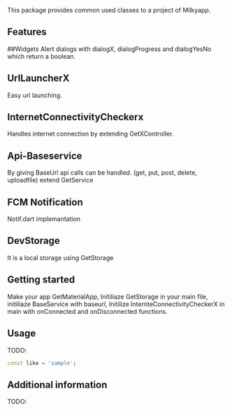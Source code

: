 <!-- 
This README describes the package. If you publish this package to pub.dev,
this README's contents appear on the landing page for your package.

For information about how to write a good package README, see the guide for
[writing package pages](https://dart.dev/guides/libraries/writing-package-pages). 

For general information about developing packages, see the Dart guide for
[creating packages](https://dart.dev/guides/libraries/create-library-packages)
and the Flutter guide for
[developing packages and plugins](https://flutter.dev/developing-packages). 
-->
This package provides common used classes to a project of Milkyapp.

## Features

##Widgets
Alert dialogs with dialogX, dialogProgress and dialogYesNo which return a boolean.

## UrlLauncherX
Easy url launching.

## InternetConnectivityCheckerx
Handles internet connection by extending GetXController.

## Api-Baseservice
By giving BaseUrl api calls can be handled. (get, put, post, delete, uploadfile) extend GetService

## FCM Notification
Notif.dart implemantation

## DevStorage
It is a local storage using GetStorage

## Getting started

Make your app GetMaterialApp,
Initiliaze GetStorage in your main file,
initiliaze BaseService with baseurl,
Initilize InternteConnectivityCheckerX in main with onConnected and onDisconnected functions.

## Usage

TODO:

```dart
const like = 'sample';
```

## Additional information

TODO: 
